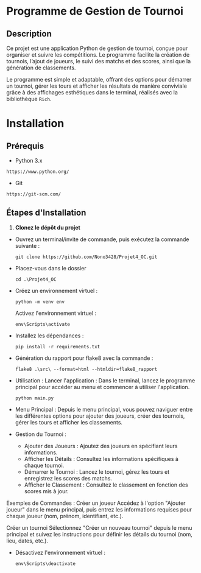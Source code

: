 # Programme de Gestion de Tournoi

## Description
Ce projet est une application Python de gestion de tournoi, conçue pour organiser et suivre les compétitions. Le programme facilite la création de tournois, l’ajout de joueurs, le suivi des matchs et des scores, ainsi que la génération de classements. 

Le programme est simple et adaptable, offrant des options pour démarrer un tournoi, gérer les tours et afficher les résultats de manière conviviale grâce à des affichages esthétiques dans le terminal, réalisés avec la bibliothèque `Rich`.

# Installation

## Prérequis
- Python 3.x
```
https://www.python.org/
```
- Git  
```
https://git-scm.com/
```

## Étapes d'Installation
1. **Clonez le dépôt du projet**  
- Ouvrez un terminal/invite de commande, puis exécutez la commande suivante :
   ```
   git clone https://github.com/Nono3428/Projet4_OC.git
   ```
- Placez-vous dans le dossier
    ```
    cd .\Projet4_OC
    ```
- Créez un environnement virtuel :
    ```
    python -m venv env
    ```
    Activez l'environnement virtuel :
    ```
    env\Scripts\activate
    ```
- Installez les dépendances :
    ```
    pip install -r requirements.txt
    ```
- Génération du rapport pour flake8 avec la commande :
    ```
    flake8 .\src\ --format=html --htmldir=flake8_rapport
    ```
- Utilisation :
Lancer l'application : Dans le terminal, lancez le programme principal pour accéder au menu et commencer à utiliser l'application.
    ```
    python main.py
    ```
- Menu Principal : Depuis le menu principal, vous pouvez naviguer entre les différentes options pour ajouter des joueurs, créer des tournois, gérer les tours et afficher les classements.

- Gestion du Tournoi :

    - Ajouter des Joueurs : Ajoutez des joueurs en spécifiant leurs informations.
    - Afficher les Détails : Consultez les informations spécifiques à chaque tournoi.
    - Démarrer le Tournoi : Lancez le tournoi, gérez les tours et enregistrez les scores des matchs.
    - Afficher le Classement : Consultez le classement en fonction des scores mis à jour.

Exemples de Commandes :
Créer un joueur
Accédez à l'option "Ajouter joueur" dans le menu principal, puis entrez les informations requises pour chaque joueur (nom, prénom, identifiant, etc.).

Créer un tournoi
Sélectionnez "Créer un nouveau tournoi" depuis le menu principal et suivez les instructions pour définir les détails du tournoi (nom, lieu, dates, etc.).

- Désactivez l'environnement virtuel :
    ```
    env\Scripts\deactivate
    ```